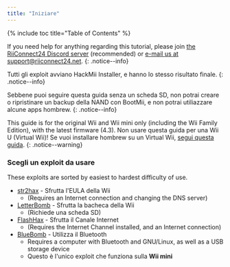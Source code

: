 ```yaml
---
title: "Iniziare"
---
```


{% include toc title="Table of Contents" %}

If you need help for anything regarding this tutorial, please join [the RiiConnect24 Discord server](https://discord.gg/rc24) (recommended) or [e-mail us at support@riiconnect24.net](mailto:support@riiconnect24.net).
{: .notice--info}

Tutti gli exploit avviano HackMii Installer, e hanno lo stesso risultato finale.
{: .notice--info}

Sebbene puoi seguire questa guida senza un scheda SD, non potrai creare o ripristinare un backup della NAND con BootMii, e non potrai utiliazzare alcune apps hombrew.
{: .notice--info}

This guide is for the original Wii and Wii mini only (including the Wii Family Edition), with the latest firmware (4.3). Non usare questa guida per una Wii U (Virtual Wii)! Se vuoi installare hombrew su un Virtual Wii, [segui questa guida](https://wiiu.hacks.guide).
{: .notice--warning}

### Scegli un exploit da usare

These exploits are sorted by easiest to hardest difficulty of use.

- [str2hax](str2hax) - Sfrutta l'EULA della Wii
    * (Requires an Internet connection and changing the DNS server)
- [LetterBomb](letterbomb) - Sfrutta la bacheca della Wii
    * (Richiede una scheda SD)
- [FlashHax](flashhax) - Sfrutta il Canale Internet
    * (Requires the Internet Channel installed, and an Internet connection)
- [BlueBomb](bluebomb) - Utilizza il Bluetooth
    * Requires a computer with Bluetooth and GNU/Linux, as well as a USB storage device
    * Questo è l'unico exploit che funziona sulla **Wii mini**
